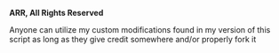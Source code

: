**ARR, All Rights Reserved**

Anyone can utilize my custom modifications found in my version of this script as long as they give credit somewhere and/or properly fork it
